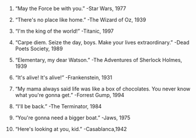 1. “May the Force be with you.” -Star Wars, 1977

2. “There's no place like home.” -The Wizard of Oz, 1939

3. “I'm the king of the world!” -Titanic, 1997

4. “Carpe diem. Seize the day, boys. Make your lives extraordinary.” -Dead Poets Society, 1989

5. “Elementary, my dear Watson.” -The Adventures of Sherlock Holmes, 1939

6. “It's alive! It's alive!” -Frankenstein, 1931

7. “My mama always said life was like a box of chocolates. You never know what you're gonna get.” -Forrest Gump, 1994

8. “I'll be back.” -The Terminator, 1984

9. “You're gonna need a bigger boat.” -Jaws, 1975

10. “Here's looking at you, kid.” -Casablanca,1942
